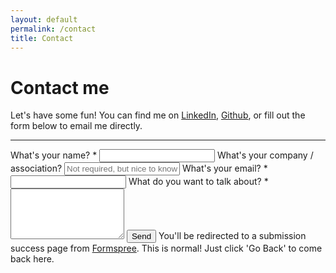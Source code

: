 ```yaml
---
layout: default
permalink: /contact
title: Contact
---
```


# Contact me

Let's have some fun! You can find me on [LinkedIn](https://linkedin.com/in/weiweilin), [Github](https://github.com/weisquared2), or fill out the form below to email me directly.

---

<!-- Formspree form -->
<form
    class="contact-form"
    action="https://formspree.io/f/mjvlkqvg"
    method="POST"
    accept-charset="utf-8"
>
    <label>
        What's your name? *
    </label>
    <input type="name" name="subject" required="">
    <label>
        What's your company / association?
    </label>
    <input type="company" name="company" placeholder="Not required, but nice to know!">
    <label>
        What's your email? *
    </label>
    <input type="email" name="email" required="">
    <label>
        What do you want to talk about? *
    </label>
    <textarea rows="5" name="message" required=""></textarea>
<button type="submit">Send</button>
<label class="help-text">
    You'll be redirected to a submission success page from <a href="https://formspree.io/" class="subtle-text">Formspree</a>. This is normal! Just click 'Go Back' to come back here.
</label>
</form>